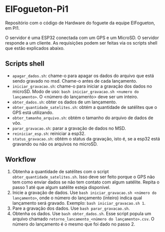 # ElFogueton-Pi1

Repositório com o código de Hardware do foguete da equipe ElFogueton, em PI1. 

O servidor é uma ESP32 conectada com um GPS e um MicroSD. O servidor responde a um cliente. As requisições podem ser feitas via os scripts shell que estão explicados abaixo.




## Scripts shell
- `apagar_dados.sh`: chame-o para apagar os dados do arquivo que está sendo gravado no msd. Chame-o antes de cada lançamento.
- `iniciar_gravacao.sh`: chame-o para iniciar a gravação dos dados no microSD. Modo de uso: `bash iniciar_gravacao.sh <numero do lançamento>`. O <número do lançamento> deve ser um inteiro.
- `obter_dados.sh`: obter os dados de um lançamento.
- `obter_quantidade_satelites.sh`: obtém a quantidade de satélites que o GPS está utilizando.
- `obter_tamanho_arquivo.sh`: obtém o tamanho do arquivo de dados de vôo.
- `parar_gravacao.sh`: parar a gravação de dados no MSD.
- `reiniciar_esp.sh`: reiniciar a esp32.
- `status_gravacao.sh`: obtém o status da gravação, isto é, se a esp32 está gravando ou não os arquivos no microSD.



## Workflow

1. Obtenha a quantidade de satélites com o script `obter_quantidade_satelites.sh`. Isso deve ser feito porque o GPS não tem como enviar dados se não tem contato com algum satélite. Repita o passo 1 até que algum satélite esteja disponível.
2. Inicie a gravação de dados. Use `bash iniciar_gravacao.sh <número do lançamento>`, onde o número do lançamento (inteiro) indica qual lançamento será gravado. Exemplo: `bash iniciar_gravacao.sh 1`.
3. Pare a gravação dos dados. Use `bash parar_gravacao.sh`.
4. Obtenha os dados. Use `bash obter_dados.sh`. Esse script popula um arquivo chamado `retorno_lancamento_<número do lançamento>.csv`. O número do lançamento é o mesmo que foi dado no passo 2.
